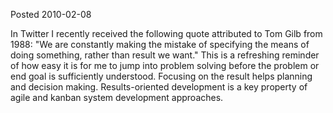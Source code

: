 Posted 2010-02-08

In Twitter I recently received the following quote attributed to Tom Gilb from 1988: "We are constantly making the mistake of specifying the means of doing something, rather than result we want." This is a refreshing reminder of how easy it is for me to jump into problem solving before the problem or end goal is sufficiently understood. Focusing on the result helps planning and decision making. Results-oriented development is a key property of agile and kanban system development approaches.